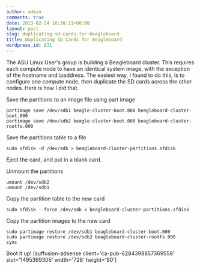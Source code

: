 ```yaml
---
author: admin
comments: true
date: 2013-02-24 16:38:11+00:00
layout: post
slug: duplicating-sd-cards-for-beagleboard
title: Duplicating SD Cards for Beagleboard
wordpress_id: 831
---
```


The ASU Linux User's group is building a Beagleboard cluster. This requires each compute node to have an identical system image, with the exception of the hostname and ipaddress. The easiest way, I found to do this, is to configure one compute node, then duplicate the SD cards across the other nodes. Here is how I did that.

<!--more-->

Save the partitions to an image file using part image

    
    partimage save /dev/sdb1 beagle-cluster-boot.000 beagleboard-cluster-boot.000
    partimage save /dev/sdb2 beagle-cluster-boot.000 beagleboard-cluster-rootfs.000


Save the partitions table to a file

    
    sudo sfdisk -d /dev/sdb > beagleboard-cluster-partitions.sfdisk


Eject the card, and put in a blank card.

Unmount the partitions

    
    umount /dev/sdb2
    umount /dev/sdb1


Copy the partition table to the new card

    
    sudo sfdisk --force /dev/sdb < beagleboard-cluster-partitions.sfdisk


Copy the partition images to the new card

    
    sudo partimage restore /dev/sdb1 beagleboard-cluster-boot.000
    sudo partimage restore /dev/sdb2 beagleboard-cluster-rootfs.000
    sync


Boot it up!
[suffusion-adsense client='ca-pub-6284398857369558' slot='1495369305' width='728' height='90']
